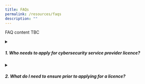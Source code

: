 ```yaml
---
title: FAQs
permalink: /resources/faqs
description: ""
---
```


FAQ content TBC
<details>
<summary><h5>1. Who needs to apply for cybersecurity service provider licence?</h5></summary>
	
All providers of managed security operations centre (“SOC”) monitoring services and penetration testing services to the Singapore market will need to apply for a cybersecurity service provider’s (“CSP”) licence, regardless of whether they are companies or individuals or third-party CSPs that provide these services in support of other CSPs. However, a company that provides licensable services solely for its related company(s) e.g., in-house service provider, does not require a licence. Related company has the same meaning given to it by section 6 of the Companies Act (Cap.50). Resellers or overseas CSPs including the affiliates of a licensee who provide licensable cybersecurity services to the Singapore market will need to be licensed.
</details>
<details>
<summary><h5>2. What do I need to ensure prior to applying for a licence?</h5></summary>
	
Business entities are required to ensure that any officer of the business entity is fit and proper when applying for a licence. Officer of a business entity refers to any director, chief executive officer, partner of a business entity or any other person who is responsible for the management of the business entity. Individuals who are applying for the licence should also be a fit and proper person to hold the licence. Failing which, the licence application may be rejected.
</details>